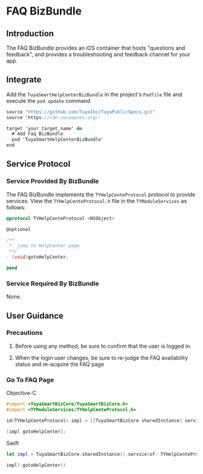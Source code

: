 # FAQ BizBundle

## Introduction

The FAQ BizBundle provides an iOS container that hosts "questions and feedback", and provides a troubleshooting and feedback channel for your app.

## Integrate

Add the `TuyaSmartHelpCenterBizBundle` in the project's `Podfile` file and execute the `pod update` command

```objective-c
source "https://github.com/TuyaInc/TuyaPublicSpecs.git"
source 'https://cdn.cocoapods.org/'

target 'your_target_name' do
  # Add Faq BizBundle 
  pod 'TuyaSmartHelpCenterBizBundle'
end
```

## Service Protocol

### Service Provided By BizBundle

The FAQ BizBundle implements the  `TYHelpCenteProtocol` protocol to provide services. View the `TYHelpCenteProtocol.h` file in the `TYModuleServices` as follows:

```objective-c
@protocol TYHelpCenteProtocol <NSObject>

@optional

/**
 *  jump to HelpCenter page
 **/
- (void)gotoHelpCenter;

@end
```

### Service Required By BizBundle

None.

## User Guidance

### Precautions

1. Before using any method, be sure to confirm that the user is logged in.

2. When the login user changes, be sure to re-judge the FAQ availability status and re-acquire the FAQ page

   
### Go To FAQ Page

Objective-C

```objective-c
#import <TuyaSmartBizCore/TuyaSmartBizCore.h>
#import <TYModuleServices/TYHelpCenteProtocol.h>

id<TYHelpCenteProtocol> impl = [[TuyaSmartBizCore sharedInstance] serviceOfProtocol:@protocol(TYHelpCenteProtocol)];

[impl gotoHelpCenter];

```



Swift

```swift
let impl = TuyaSmartBizCore.sharedInstance().service(of: TYHelpCenteProtocol.self) as? TYHelpCenteProtocol

impl?.gotoHelpCenter()

```



 